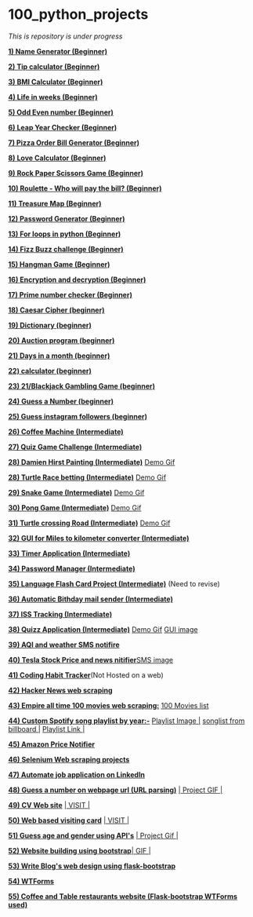 # 100_python_projects
*This is repository is under progress*

**[1) Name Generator (Beginner)](Name_Generator.py)**

**[2) Tip calculator (Beginner)](Tip_Calculator.py)**

**[3) BMI Calculator (Beginner)](BMI_calculator.py)**

**[4) Life in weeks (Beginner)](Life_in_weeks.py)**

**[5) Odd Even number (Beginner)](Odd_Even_Number.py)**

**[6) Leap Year Checker (Beginner) ](Leap_year.py)**

**[7) Pizza Order Bill Generator (Beginner) ](Pizza_Order.py)**

**[8) Love Calculator (Beginner) ](Love_Calculator.py)**

**[9) Rock Paper Scissors Game (Beginner) ](rock_paper_scissors.py)**

**[10) Roulette - Who will pay the bill? (Beginner) ](Bank_roulette-who_will_pay_the_bill.py)**

**[11) Treasure Map (Beginner) ](Treasure_map.py)**

**[12) Password Generator (Beginner) ](password_generator.py)**

**[13) For loops in python (Beginner) ](for_loops_in_python.py)**

**[14) Fizz Buzz challenge (Beginner) ](fizz_buzz.py)**

**[15) Hangman Game (Beginner) ](Hangman.py)**

**[16) Encryption and decryption (Beginner) ](encrypt_decrypt.py)**

**[17) Prime number checker (Beginner) ](prime_number_checker.py)**

**[18) Caesar Cipher (beginner) ](caesar_cipher.py)**

**[19) Dictionary (beginner) ](dictionary.py)**

**[20) Auction program (beginner) ](Auction_program.py)**

**[21) Days in a month (beginner) ](days_in_month.py)**

**[22) calculator (beginner) ](calculator.py)**

**[23) 21/Blackjack Gambling Game (beginner) ](blackjack21_game.py)**

**[24) Guess a Number (beginner) ](guessNumbergame_day12.py)**

**[25) Guess instagram followers (beginner) ](guess_higher_lower.py)**

**[26) Coffee Machine (Intermediate) ](coffeemachine/coffeemachine.py)**

**[27) Quiz Game Challenge (Intermediate)](Quiz_Game)**

**[28) Damien Hirst Painting (Intermediate)](Day%2018%20drawing%20challenge/million_dollar_painting.py)** [Demo Gif](Day%2018%20drawing%20challenge/Damien%20_Hirst_painting.gif)

**[28) Turtle Race betting (Intermediate)](Day%2019/project.py)**  [Demo Gif](Day%2019/turtle_race_game.gif)

**[29) Snake Game (Intermediate)](Day%2020%20Snake%20Game/main.py)** [Demo Gif](Day%2020%20Snake%20Game/snakegame.gif)

**[30) Pong Game (Intermediate)](pong_game/main.py)** [Demo Gif](pong_game/pong.gif)

**[31) Turtle crossing Road (Intermediate)](turtle_crossing_road/main.py)** [Demo Gif](turtle_crossing_road/turtle_crossing_road%20-%20Made%20with%20Clipchamp.gif)

**[32) GUI for Miles to kilometer converter (Intermediate)](GUI%20with%20TKinter/GUI_milestoKilometer_converter.py)** 

**[33) Timer Application (Intermediate)](Day%2028/main0.py)**

**[34) Password Manager (Intermediate)](password_manager/main.py)**

**[35) Language Flash Card Project (Intermediate)](flash-card-project/main.py)** (Need to revise)

**[36) Automatic Bithday mail sender (Intermediate)](send_email/main.py)**

**[37) ISS Tracking (Intermediate)](ISS_tracking/main.py)**

**[38) Quizz Application (Intermediate)](quizzAPP/main.py)** [Demo Gif](quizzAPP/quizz_app.gif) [GUI image](quizzAPP/app_selection_gui.png)

**[39) AQI and weather SMS notifire](weatherNOTIFIER/main.py)**

**[40) Tesla Stock Price and news nitifier](StockPriceProject/main.py)**[SMS image](StockPriceProject/Screenshot_20230125-081614_Messages.jpg)

**[41) Coding Habit Tracker](habit_tracker/habit.py)**(Not Hosted on a web)

**[42) Hacker News web scraping](web-scraping/hackers-news/main.py)**

**[43) Empire all time 100 movies web scraping:](web-scraping/empire-100movie/empire_100movies.ipynb)** [100 Movies list](web-scraping/empire-100movie/100_movies.txt)

**[44) Custom Spotify song playlist by year:-](web-scraping/spotify-song-list/scratch.py)** [Playlist Image |](web-scraping/spotify-song-list/spotify-song-list.png) [songlist from billboard |](web-scraping/spotify-song-list/2023-02-17_songs_play_list.txt) [Playlist Link |](https://open.spotify.com/playlist/5xvplKOT7wxMBi2pH0YmCx)

**[45) Amazon Price Notifier](web-scraping/amazon-price-tracker/amazon_price_tracker.ipynb)**

**[46) Selenium Web scraping projects](web-scraping/selenium)**

**[47) Automate job application on LinkedIn](web-scraping/linkedin/linkedin.py)**

**[48) Guess a number on webpage url (URL parsing)](web%20development/back-end/higher-lower/server.py)**  [| Project GIF |](web%20development/back-end/higher-lower/higher-lower.gif)

**[49) CV Web site](https://github.com/ShubhamOulkar/cv)** [| VISIT |](https://shubhamoulkar.github.io/cv/)

**[50) Web based visiting card](https://shubhamoulkar.github.io/cv/)** [| VISIT |](https://shubhamoulkar.github.io/visit-me-here/)

**[51) Guess age and gender using API's](web%20development/back-end/challenge/challengeON-URL-parsing.py)** [| Project Gif |](web%20development/back-end/challenge/guess-age-gender.gif)

**[52) Website building using bootstrap](web%20development/Front-end-bootstrap/index.html)**[| GIF |](web%20development/Front-end-bootstrap/Lookshaa%20Shine%20-%20Brave%202023-02-27%2020-24-23.gif)

**[53)  Write Blog's web design using flask-bootstrap](web%20development/Front-end-bootstrap/Blogs%20Heavy%20Website/server.py)**

**[54) WTForms](web%20development/Front-end-bootstrap/WTForms/server.py)**

**[55) Coffee and Table restaurants website (Flask-bootstrap WTForms used)](web%20development/Front-end-bootstrap/coffeeandtable/main.py)**











